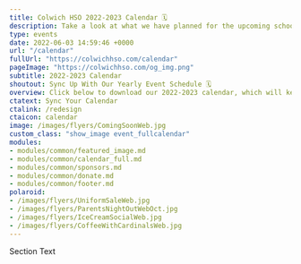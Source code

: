 ```yaml
---
title: Colwich HSO 2022-2023 Calendar 🗓️
description: Take a look at what we have planned for the upcoming school year.
type: events
date: 2022-06-03 14:59:46 +0000
url: "/calendar"
fullUrl: "https://colwichhso.com/calendar"
pageImage: "https://colwichhso.com/og_img.png"
subtitle: 2022-2023 Calendar
shoutout: Sync Up With Our Yearly Event Schedule 🗓️
overview: Click below to download our 2022-2023 calendar, which will keep your phone or computer in sync with our yearly events.
ctatext: Sync Your Calendar
ctalink: /redesign
ctaicon: calendar
image: /images/flyers/ComingSoonWeb.jpg
custom_class: "show_image event_fullcalendar"
modules:
- modules/common/featured_image.md
- modules/common/calendar_full.md
- modules/common/sponsors.md
- modules/common/donate.md
- modules/common/footer.md
polaroid: 
- /images/flyers/UniformSaleWeb.jpg
- /images/flyers/ParentsNightOutWebOct.jpg
- /images/flyers/IceCreamSocialWeb.jpg
- /images/flyers/CoffeeWithCardinalsWeb.jpg
---
```

Section Text
